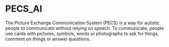 # PECS_AI
 The Picture Exchange Communication System (PECS) is a way for autistic people to communicate without relying on speech. To communicate, people use cards with pictures, symbols, words or photographs to ask for things, comment on things or answer questions.
